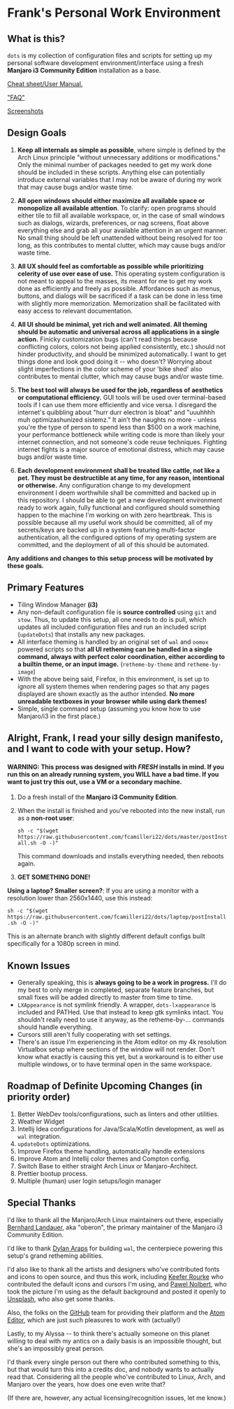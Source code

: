 # Frank's Personal Work Environment
## What is this?
`dots` is my collection of configuration files and scripts for setting up my personal software development environment/interface using a fresh **Manjaro i3 Community Edition** installation as a base.

[Cheat sheet/User Manual.](CHEATS.md)

["FAQ"](FAQ.md)

[Screenshots](screens.md)

## Design Goals
1. **Keep all internals as simple as possible**, where simple is defined by the Arch Linux principle "without unnecessary additions or modifications." Only the minimal number of packages needed to get my work done should be included in these scripts. Anything else can potentially introduce external variables that I may not be aware of during my work that may cause bugs and/or waste time.

2. **All open windows should either maximize all available space or monopolize all available attention**. To clarify: open programs should either tile to fill all available workspace, or, in the case of small windows such as dialogs, wizards, preferences, or nag screens, float above everything else and grab all your available attention in an urgent manner. No small thing should be left unattended without being resolved for too long, as this contributes to mental clutter, which may cause bugs and/or waste time.

3. **All UX should feel as comfortable as possible while prioritizing celerity of use over ease of use.** This operating system configuration is not meant to appeal to the masses, its meant for me to get my work done as efficiently and freely as possible. Affordances such as menus, buttons, and dialogs will be sacrificed if a task can be done in less time with slightly more memorization. Memorization shall be facilitated with easy access to relevant documentation.

4. **All UI should be minimal, yet rich and well animated. All theming should be automatic and universal across all applications in a single action.** Finicky customization bugs (can't read things because conflicting colors, colors not being applied consistently, etc.) should not hinder productivity, and should be minimized automatically. I want to get things done and look good doing it -- who doesn't? Worrying about slight imperfections in the color scheme of your 'bike shed' also contributes to mental clutter, which may cause bugs and/or waste time.

5. **The best tool will always be used for the job, regardless of aesthetics or computational efficiency.** GUI tools will be used over terminal-based tools if I can use them more efficiently and vice versa. I disregard the internet's quibbling about "hurr durr electron is bloat" and "uuuhhhh muh optimizashunized sistemz." It ain't the naughts no more - unless you're the type of person to spend less than $500 on a work machine, your performance bottleneck while writing code is more than likely your internet connection, and not someone's code reuse techniques. Fighting internet fights is a major source of emotional distress, which may cause bugs and/or waste time.

6. **Each development environment shall be treated like cattle, not like a pet. They must be destructible at any time, for any reason, intentional or otherwise.** Any configuration change to my development environment I deem worthwhile shall be committed and backed up in this repository. I should be able to get a new development environment ready to work again, fully functional and configured should something happen to the machine I'm working on with zero heartbreak. This is possible because all my useful work should be committed, all of my secrets/keys are backed up in a system featuring multi-factor authentication, all the configured options of my operating system are committed, and the deployment of all of this should be automated.

**Any additions and changes to this setup process will be motivated by these goals.**

## Primary Features
- Tiling Window Manager **(i3)**
- Any non-default configuration file is **source controlled** using `git` and `stow`. Thus, to update this setup, all one needs to do is pull, which updates all included configuration files and run an included script (`updateDots`) that installs any new packages.
- All interface theming is handled by an original set of `wal` and `oomox` powered scripts so that **all UI retheming can be handled in a single command, always with perfect color coordination, either according to a builtin theme, or an input image.** (`retheme-by-theme` and `retheme-by-image`)
- With the above being said, Firefox, in this environment, is set up to ignore all system themes when rendering pages so that any pages displayed are shown exactly as the author intended. **No more unreadable textboxes in your browser while using dark themes!**
- Simple, single command setup (assuming you know how to use Manjaro/i3 in the first place.)

## Alright, Frank, I read your silly design manifesto, and I want to code with your setup. How?

#### **WARNING**: This process was designed with *FRESH* installs in mind. If you run this on an already running system, you WILL have a bad time. If you want to just try this out, use a VM or a secondary machine.

1. Do a fresh install of the **Manjaro i3 Community Edition**.

2. When the install is finished and you've rebooted into the new install, run as a **non-root user**:   

   `sh -c "$(wget https://raw.githubusercontent.com/fcamilleri22/dots/master/postInstall.sh -O -)"`

   This command downloads and installs everything needed, then reboots again.

3. **GET SOMETHING DONE!**

**Using a laptop? Smaller screen?**: If you are using a monitor with a resolution lower than 2560x1440, use this instead:

`sh -c "$(wget https://raw.githubusercontent.com/fcamilleri22/dots/laptop/postInstall.sh -O -)"`

This is an alternate branch with slightly different default configs built specifically for a 1080p screen in mind.

## Known Issues
- Generally speaking, this is **always going to be a work in progress.** I'll do my best to only merge in completed, separate feature branches, but small fixes will be added directly to master from time to time.
- `LXAppearance` is not symlink friendly. A wrapper, `dots-lxappearance` is included and PATHed. Use that instead to keep gtk symlinks intact. You shouldn't really need to use it anyway, as the retheme-by-... commands should handle everything.
- Cursors still aren't fully cooperating with set settings.
- There's an issue I'm experiencing in the Atom editor on my 4k resolution Virtualbox setup where sections of the window will not render. Don't know what exactly is causing this yet, but a workaround is to either use multiple windows, or to have terminal open in the same workspace.

## Roadmap of Definite Upcoming Changes (in priority order)
1. Better WebDev tools/configurations, such as linters and other utilities.
2. Weather Widget
3. Intellij Idea configurations for Java/Scala/Kotlin development, as well as `wal` integration.
4. `updateDots` optimizations.
5. Improve Firefox theme handling, automatically handle extensions
6. Improve Atom and Intellij color themes and Compton config.
7. Switch Base to either straight Arch Linux or Manjaro-Architect.
8. Prettier bootup process.
9. Multiple (human) user login setups/login manager




## Special Thanks
I'd like to thank all the Manjaro/Arch Linux maintainers out there, especially [Bernhard Landauer](https://github.com/oberon-manjaro), aka "oberon", the primary maintainer of the Manjaro i3 Community Edition.

I'd like to thank [Dylan Araps](https://github.com/dylanaraps) for building `wal`, the centerpiece powering this setup's grand retheming abilities.

I'd also like to thank all the artists and designers who've contributed fonts and icons to open source, and thus this work, including [Keefer Rourke](https://krourke.org/) who contributed the default icons and cursors I'm using, and [Pawel Nolbert](http://nolbert.com/), who took the picture I'm using as the default background and posted it openly to [Unsplash](https://unsplash.com/), who also get some thanks.

Also, the folks on the [GitHub](https://github.com/) team for providing their platform and the [Atom Editor](https://atom.io/), which are just such pleasures to work with (actually!)

Lastly, to my Alyssa -- to think there's actually someone on this planet willing to deal with my antics on a daily basis is an impossible thought, but she's an impossibly great person.

I'd thank every single person out there who contributed something to this, but that would turn this into a credits doc, and nobody wants to actually read that. Considering all the people who've contributed to Linux, Arch, and Manjaro over the years, how does one even write that?

(If there are, however, any actual licensing/recognition issues, let me know.)
